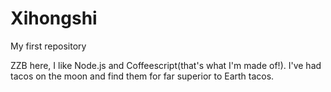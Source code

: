 # Xihongshi
My first repository

ZZB here, I like Node.js and Coffeescript(that's what I'm made of!).
I've had tacos on the moon and find them for far superior to Earth tacos.
